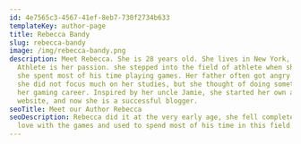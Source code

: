 ```yaml
---
id: 4e7565c3-4567-41ef-8eb7-730f2734b633
templateKey: author-page
title: Rebecca Bandy
slug: rebecca-bandy
image: /img/rebecca-bandy.png
description: Meet Rebecca. She is 28 years old. She lives in New York, and
  Athlete is her passion. she stepped into the field of athlete when she was 19.
  she spent most of his time playing games. Her father often got angry because
  she did not focus much on her studies, but she thought of doing something in
  her gaming career. Inspired by her uncle Jamie, she started her own athlete
  website, and now she is a successful blogger.
seoTitle: Meet our Author Rebecca
seoDescription: Rebecca did it at the very early age, she fell completely in
  love with the games and used to spend most of his time in this field...
---
```

